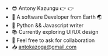 - :sunglasses: Antony Kazungu :point_right: :point_right:
- :rocket: A software Developer from Earth :earth_asia:
- :100: Python && Javascript writer
- :books: Currently exploring UI/UX design
- :revolving_hearts: Feel free to ask for collaboration
- :inbox_tray: antokazoga@gmail.com

 







